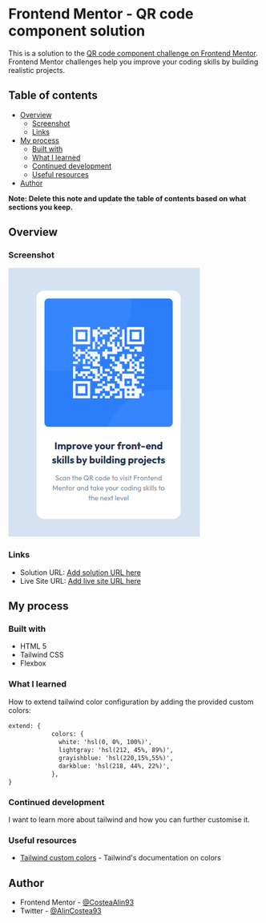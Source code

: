 # Frontend Mentor - QR code component solution

This is a solution to the [QR code component challenge on Frontend Mentor](https://www.frontendmentor.io/challenges/qr-code-component-iux_sIO_H). Frontend Mentor challenges help you improve your coding skills by building realistic projects.

## Table of contents

- [Overview](#overview)
  - [Screenshot](#screenshot)
  - [Links](#links)
- [My process](#my-process)
  - [Built with](#built-with)
  - [What I learned](#what-i-learned)
  - [Continued development](#continued-development)
  - [Useful resources](#useful-resources)
- [Author](#author)

**Note: Delete this note and update the table of contents based on what sections you keep.**

## Overview

### Screenshot

![qr code screenshot](images/image.png)

### Links

- Solution URL: [Add solution URL here](https://your-solution-url.com)
- Live Site URL: [Add live site URL here](https://your-live-site-url.com)

## My process

### Built with

- HTML 5
- Tailwind CSS
- Flexbox

### What I learned

How to extend tailwind color configuration by adding the provided custom colors:

```
extend: {
            colors: {
              white: 'hsl(0, 0%, 100%)',
              lightgray: 'hsl(212, 45%, 89%)',
              grayishblue: 'hsl(220,15%,55%)',
              darkblue: 'hsl(218, 44%, 22%)',
            },
}
```

### Continued development

I want to learn more about tailwind and how you can further customise it.

### Useful resources

- [Tailwind custom colors](https://tailwindcss.com/docs/customizing-colors) - Tailwind's documentation on colors

## Author

- Frontend Mentor - [@CosteaAlin93](https://www.frontendmentor.io/profile/CosteaAlin93)
- Twitter - [@AlinCostea93](https://www.twitter.com/AlinCostea93)
